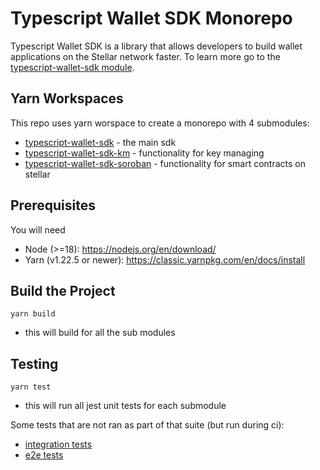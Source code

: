 # Typescript Wallet SDK Monorepo

Typescript Wallet SDK is a library that allows developers to build wallet
applications on the Stellar network faster. To learn more go to the
[typescript-wallet-sdk module](./@stellar/typescript-wallet-sdk/README.md).

## Yarn Workspaces

This repo uses yarn worspace to create a monorepo with 4 submodules:

- [typescript-wallet-sdk](./@stellar/typescript-wallet-sdk/README.md) - the main
  sdk
- [typescript-wallet-sdk-km](./@stellar/typescript-wallet-sdk-km/README.md) -
  functionality for key managing
- [typescript-wallet-sdk-soroban](./@stellar/typescript-wallet-sdk-soroban/README.md) -
  functionality for smart contracts on stellar

## Prerequisites

You will need

- Node (>=18): https://nodejs.org/en/download/
- Yarn (v1.22.5 or newer): https://classic.yarnpkg.com/en/docs/install

## Build the Project

```
yarn build
```

- this will build for all the sub modules

## Testing

```
yarn test
```

- this will run all jest unit tests for each submodule

Some tests that are not ran as part of that suite (but run during ci):

- [integration tests](./@stellar/typescript-wallet-sdk/test/integration/README.md)
- [e2e tests](./@stellar/typescript-wallet-sdk/test/e2e/README.md)
